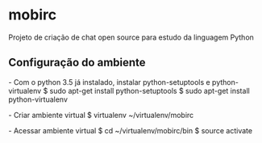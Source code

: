 # mobirc
Projeto de criação de chat open source para estudo da linguagem Python

## Configuração do ambiente
<p>
- Com o python 3.5 já instalado, instalar python-setuptools e python-virtualenv
$ sudo apt-get install python-setuptools
$ sudo apt-get install python-virtualenv
</p>

<p>
- Criar ambiente virtual
$ virtualenv ~/virtualenv/mobirc
</p>

<p>
- Acessar ambiente virtual
$ cd ~/virtualenv/mobirc/bin
$ source activate
</p>